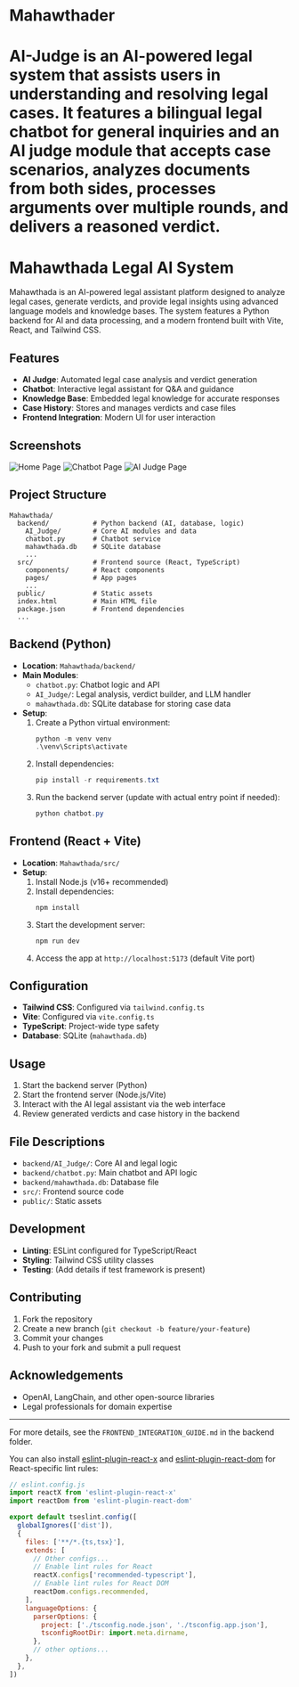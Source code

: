 
# Mahawthader
AI-Judge is an AI-powered legal system that assists users in understanding and resolving legal cases. It features a bilingual legal chatbot for general inquiries and an AI judge module that accepts case scenarios, analyzes documents from both sides, processes arguments over multiple rounds, and delivers a reasoned verdict.
=======
# Mahawthada Legal AI System

Mahawthada is an AI-powered legal assistant platform designed to analyze legal cases, generate verdicts, and provide legal insights using advanced language models and knowledge bases. The system features a Python backend for AI and data processing, and a modern frontend built with Vite, React, and Tailwind CSS.

## Features

- **AI Judge**: Automated legal case analysis and verdict generation
- **Chatbot**: Interactive legal assistant for Q&A and guidance
- **Knowledge Base**: Embedded legal knowledge for accurate responses
- **Case History**: Stores and manages verdicts and case files
- **Frontend Integration**: Modern UI for user interaction


## Screenshots

![Home Page](./public/screenshots/hompage.png)
![Chatbot Page](./public/screenshots/chatbot.png)
![AI Judge Page](./public/screenshots/aijudge.png)

## Project Structure

```
Mahawthada/
  backend/           # Python backend (AI, database, logic)
    AI_Judge/        # Core AI modules and data
    chatbot.py       # Chatbot service
    mahawthada.db    # SQLite database
    ...
  src/               # Frontend source (React, TypeScript)
    components/      # React components
    pages/           # App pages
    ...
  public/            # Static assets
  index.html         # Main HTML file
  package.json       # Frontend dependencies
  ...
```

## Backend (Python)

- **Location**: `Mahawthada/backend/`
- **Main Modules**:
  - `chatbot.py`: Chatbot logic and API
  - `AI_Judge/`: Legal analysis, verdict builder, and LLM handler
  - `mahawthada.db`: SQLite database for storing case data
- **Setup**:
  1. Create a Python virtual environment:
     ```powershell
     python -m venv venv
     .\venv\Scripts\activate
     ```
  2. Install dependencies:
     ```powershell
     pip install -r requirements.txt
     ```
  3. Run the backend server (update with actual entry point if needed):
     ```powershell
     python chatbot.py
     ```

## Frontend (React + Vite)

- **Location**: `Mahawthada/src/`
- **Setup**:
  1. Install Node.js (v16+ recommended)
  2. Install dependencies:
     ```powershell
     npm install
     ```
  3. Start the development server:
     ```powershell
     npm run dev
     ```
  4. Access the app at `http://localhost:5173` (default Vite port)

## Configuration

- **Tailwind CSS**: Configured via `tailwind.config.ts`
- **Vite**: Configured via `vite.config.ts`
- **TypeScript**: Project-wide type safety
- **Database**: SQLite (`mahawthada.db`)

## Usage

1. Start the backend server (Python)
2. Start the frontend server (Node.js/Vite)
3. Interact with the AI legal assistant via the web interface
4. Review generated verdicts and case history in the backend

## File Descriptions

- `backend/AI_Judge/`: Core AI and legal logic
- `backend/chatbot.py`: Main chatbot and API logic
- `backend/mahawthada.db`: Database file
- `src/`: Frontend source code
- `public/`: Static assets

## Development

- **Linting**: ESLint configured for TypeScript/React
- **Styling**: Tailwind CSS utility classes
- **Testing**: (Add details if test framework is present)

## Contributing

1. Fork the repository
2. Create a new branch (`git checkout -b feature/your-feature`)
3. Commit your changes
4. Push to your fork and submit a pull request


## Acknowledgements

- OpenAI, LangChain, and other open-source libraries
- Legal professionals for domain expertise

---

For more details, see the `FRONTEND_INTEGRATION_GUIDE.md` in the backend folder.

You can also install [eslint-plugin-react-x](https://github.com/Rel1cx/eslint-react/tree/main/packages/plugins/eslint-plugin-react-x) and [eslint-plugin-react-dom](https://github.com/Rel1cx/eslint-react/tree/main/packages/plugins/eslint-plugin-react-dom) for React-specific lint rules:

```js
// eslint.config.js
import reactX from 'eslint-plugin-react-x'
import reactDom from 'eslint-plugin-react-dom'

export default tseslint.config([
  globalIgnores(['dist']),
  {
    files: ['**/*.{ts,tsx}'],
    extends: [
      // Other configs...
      // Enable lint rules for React
      reactX.configs['recommended-typescript'],
      // Enable lint rules for React DOM
      reactDom.configs.recommended,
    ],
    languageOptions: {
      parserOptions: {
        project: ['./tsconfig.node.json', './tsconfig.app.json'],
        tsconfigRootDir: import.meta.dirname,
      },
      // other options...
    },
  },
])
```
